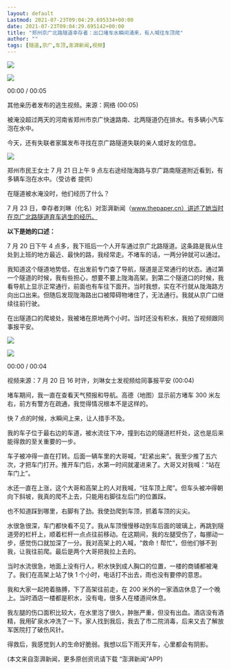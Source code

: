 ```yaml
---
layout: default
Lastmod: 2021-07-23T09:04:29.695334+00:00
date: 2021-07-23T09:04:29.695142+00:00
title: "郑州京广北路隧道幸存者：出口堵车水瞬间涌来，有人喊往车顶爬"
author: ""
tags: [隧道,京广,车顶,澎湃新闻,视频]
---
```


![](https://images.weserv.nl/?url=https%3A//imagecloud.thepaper.cn/thepaper/image/cover/20210723/fe8dad713b7c48949003c684a27665f4-20210723132215404-254037332300610105-22c4fedb-e4e8-41e3-9f91-aef7d0a3fcbd.jpg)

![](https://images.weserv.nl/?url=https%3A//g.alicdn.com/de/prismplayer/2.8.8/skins/default/img/dragcursor.png)

00:00 / 00:05

其他亲历者发布的逃生视频。来源：网络 (00:05)

被淹没超过两天的河南省郑州市京广快速路南、北两隧道仍在排水。有多辆小汽车泡在水中。

今天，还有失联者家属发布寻找在京广路隧道失联的亲人或好友的信息。

![](https://images.weserv.nl/?url=https%3A//imagecloud.thepaper.cn/thepaper/image/144/96/89.jpeg)

郑州市民王女士 7 月 21 日上午 9 点左右途经陇海路与京广路南隧道附近看到，有多辆车泡在水中。（受访者 提供）

在隧道被水淹没时，他们经历了什么？

7 月 23 日，幸存者刘琳（化名）对澎湃新闻（www.thepaper.cn）讲述了她当时在京广北路隧道弃车逃生的经历。

**以下是她的口述：**

7 月 20 日下午 4 点多，我下班后一个人开车通过京广北路隧道。这条路是我从住处到上班的地方最近、最快的路，我经常走。不堵车的话，一两分钟就可以通过。

我知道这个隧道地势低，在出发前专门查了导航，隧道是正常通行的状态。通过第一个隧道的时候，我有些担心，想要不要上陇海高架。到第二个隧道口的时候，我看导航上显示正常通行，前面也有车往下面开。当时我想，实在不行就从陇海路方向出口出来。但随后发现陇海路出口被障碍物堵住了，无法通行。我就从京广口继续往前行驶。

在出隧道口的爬坡处，我被堵在原地两个小时。当时还没有积水，我拍了视频跟同事报平安。

![](https://images.weserv.nl/?url=https%3A//imagecloud.thepaper.cn/thepaper/image/cover/20210723/8bfbdefaad854920b6f30601abe4f6d2-20210723140701336-464245888979687846-c9c989f8-02f3-4961-8d36-fba311b3a6a6.png)

![](https://images.weserv.nl/?url=https%3A//g.alicdn.com/de/prismplayer/2.8.8/skins/default/img/dragcursor.png)

00:00 / 00:04

视频来源：7 月 20 日 16 时许，刘琳女士发视频给同事报平安 (00:04)

堵车期间，我一直在查看天气预报和导航。高德（地图）显示前方堵车 300 米左右，前方有警方在疏通，我觉得情况根本不是这样的。

快 7 点的时候，水瞬间上来，让人措手不及。

我的车子位于最右边的车道，被水流往下冲，撞到右边的隧道栏杆处，这也是后来能得救的至关重要的一步。

车子被冲得一直在打转。后面一辆车里的大哥喊，“赶紧出来”。我至少推了五六次，才把车门打开。推开车门后，水第一时间就灌进来了。大哥又对我喊：“站在车门上”。

水还一直在上涨，这个大哥和高架上的人对我喊，“往车顶上爬”。但车头被冲得朝向下斜坡，我真的爬不上去，只能用右脚往左后门的位置踩。

也不知道踩到哪里，右脚有了劲。我使劲爬到车顶，抓着车顶的尖尖。

水很急很深，车门都快看不见了。我从车顶慢慢移动到车后面的玻璃上，再跳到隧道旁的栏杆上，顺着栏杆一点点往前移动。在这期间，我的左腿受伤了，每挪动一步，感觉伤口就加深了一分。我对高架上的人喊，“救命！帮忙”，但他们够不到我，让我往前爬。最后是两个大哥把我拉上去的。

当时水流很急，地面上没有行人，积水快到成人胸口的位置，一楼的商铺都被淹了。我们在高架上站了快 1 个小时，电话打不出去，雨也没有要停的意思。

我和大家一起挎着胳膊，下了高架往前走，在 200 米外的一家酒店休息了一个晚上。当时酒店一楼都是积水，没有电，很多人在楼道间休息。

我左腿的伤口面积比较大，在水里泡了很久，肿胀严重，但没有出血。酒店没有酒精，我用矿泉水冲洗了一下。家人找到我后，我去了市二院消毒，后来又去了解放军医院打了破伤风针。

得救后，我感觉到人的生命好脆弱。我想以后下雨天开车，心里都会有阴影。

(本文来自澎湃新闻，更多原创资讯请下载 “澎湃新闻”APP)

